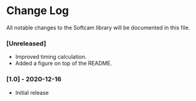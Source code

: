 # Change Log

All notable changes to the Softcam library will be documented in this file.

### [Unreleased]
- Improved timing calculation.
- Added a figure on top of the README.


### [1.0] - 2020-12-16
- Initial release
